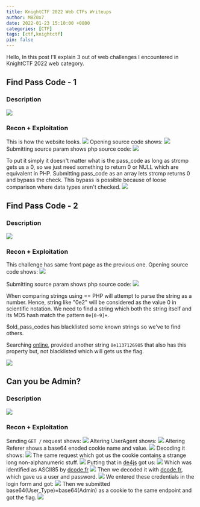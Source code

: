 ```yaml
---
title: KnightCTF 2022 Web CTFs Writeups
author: MBZ0x7
date: 2022-01-23 15:10:00 +0800
categories: [CTF]
tags: [ctf,knightctf]
pin: false
---
```

Hello, In this post I'll explain 3 out of web challenges I encountered in KnightCTF 2022 web category.

## Find Pass Code - 1 
### Description
![](../../assets/img/posts/2/1.png)

### Recon + Exploitation
This is how the website looks.
![](../../assets/img/posts/2/2.1.png)
Opening source code shows:
![](../../assets/img/posts/2/2.2.png)
Submitting source param shows php source code:
![](../../assets/img/posts/2/3.png)

To put it simply it doesn't matter what is the pass_code as long as strcmp gets us a 0, so we just need something to return 0 or NULL which are equivalent in PHP. Submitting pass_code as an array lets strcmp returns 0 and bypass the check.
This bypass is possible because of loose comparison where data types aren't checked.
![](../../assets/img/posts/2/4.png)

## Find Pass Code - 2
### Description
![](../../assets/img/posts/2/5.png)

### Recon + Exploitation
This challenge has same front page as the previous one.
Opening source code shows:
![](../../assets/img/posts/2/6.png)

Submitting source param shows php source code:
![](../../assets/img/posts/2/7.png)

When comparing strings using == PHP will attempt to parse the string as a number. Hence, string like "0e2" will be considered as the value 0 in scientific notation. We need to find a string which both the string itself and its MD5 hash match the pattern `0e[0-9]+`.

$old_pass_codes has blacklisted some known strings so we've to find others.

Searching [online](https://blog.csdn.net/u013512548/article/details/108213295), provided another string `0e1137126905` that also has this property but, not blacklisted which will gets us the flag.

![](../../assets/img/posts/2/8.png)


##  Can you be Admin? 
### Description
![](../../assets/img/posts/2/9.png)

### Recon + Exploitation
Sending `GET /` request shows:
![](../../assets/img/posts/2/10.png)
Altering UserAgent shows:
![](../../assets/img/posts/2/11.png)
Altering Referer shows a base64 enoded cookie name and value.
![](../../assets/img/posts/2/12.png)
Decoding it shows:
![](../../assets/img/posts/2/13.png)
The same request which got us the cookie contains a strange long non-alphanumeric stuff.
![](../../assets/img/posts/2/14.png)
Putting that in [de4js](https://lelinhtinh.github.io/de4js/) got us:
![](../../assets/img/posts/2/15.png)
Which was identified as ASCII85 by [dcode.fr](https://www.dcode.fr/cipher-identifier)
![](../../assets/img/posts/2/16.png)
Then we decoded it with [dcode.fr](https://www.dcode.fr/ascii-85-encoding), which gave us a user and password.
![](../../assets/img/posts/2/17.png)
We entered these credentials in the login form and got:
![](../../assets/img/posts/2/18.png) 
Then we submitted base64(User_Type)=base64(Admin) as a cookie to the same endpoint and got the flag.
![](../../assets/img/posts/2/19.png)

